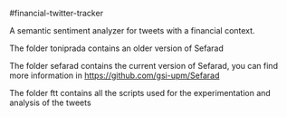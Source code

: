 #financial-twitter-tracker

A semantic sentiment analyzer for tweets with a financial context.


The folder toniprada contains an older version of Sefarad

The folder sefarad contains the current version of Sefarad, you can find more information in https://github.com/gsi-upm/Sefarad

The folder ftt contains all the scripts used for the experimentation and analysis of the tweets
